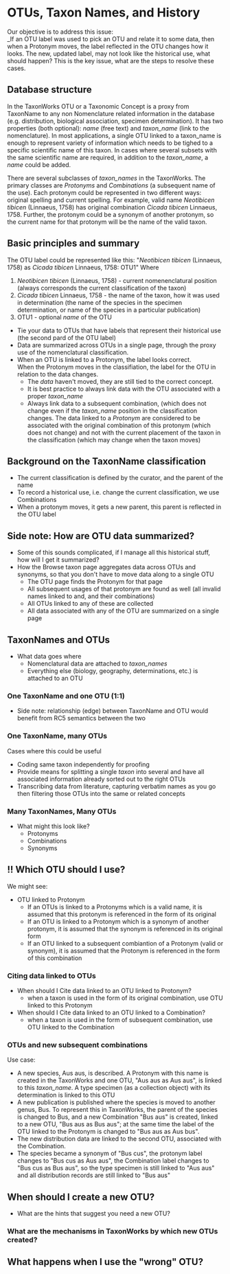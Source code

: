 # OTUs, Taxon Names, and History

Our objective is to address this issue:  
_If an OTU label was used to pick an OTU and relate it to some data, then when a Protonym moves, 
the label reflected in the OTU changes how it looks.  The new, updated label, 
may not look like the historical use, what should happen? 
This is the key issue, what are the steps to resolve these cases.

## Database structure

In the TaxonWorks OTU or a Taxonomic Concept is a proxy from TaxonName to any non Nomenclature related 
information in the database (e.g. distribution, biological association, specimen determination). 
It has two properties (both optional): _name_ (free text) and _taxon_name_ (link to the nomenclature).
In most applications, a single OTU linked to a taxon_name is enough to represent variety of 
information which needs to be tighed to a specific scientific name of this taxon. 
In cases where several subsets with the same scientific name are 
required, in addition to the _taxon_name_, a _name_ could be added.

There are several subclasses of _taxon_names_ in the TaxonWorks. The primary classes are 
_Protonyms_ and _Combinations_  (a subsequent name of the use).
Each protonym could be represented in two different ways: original spelling and current spelling. For example, 
valid name _Neotibicen tibicen_ (Linnaeus, 1758) has original combination _Cicada tibicen_ Linnaeus, 1758. 
Further, the protonym could be a synonym of another protonym, so the current name for that protonym will be the 
name of the valid taxon.

## Basic principles and summary
The OTU label could be represented like this:
"_Neotibicen tibicen_ (Linnaeus, 1758) as _Cicada tibicen_ Linnaeus, 1758: OTU1"
Where 
1. _Neotibicen tibicen_ (Linnaeus, 1758) - current nomenenclatural position (always corresponds the current 
    classification of the taxon)
2. _Cicada tibicen_ Linnaeus, 1758 - the name of the taxon, how it was used in determination (the name of the
    species in the specimen determination, or name of the species in a particular publication)
3. OTU1 - optional _name_ of the OTU

* Tie your data to OTUs that have labels that represent their historical use (the second pard of the OTU label)
* Data are summarized across OTUs in a single page, through the proxy use of the nomenclatural classification.
* When an OTU is linked to a Protonym, the label looks correct.  
    When the Protonym moves in the classifiation, the label for the OTU in relation to the data 
    changes.
   * The _data_ haven't moved, they are still tied to the correct concept.
   * It is best practice to always link data with the OTU associated with a proper _taxon_name_
   * Always link data to a subsequent combination, (which does not change even if the _taxon_name_ 
   position in the classification changes. The data linked to a _Protonym_ are considered to be associated with 
   the original combination of this protonym (which does not change) and not with the current placement of 
   the taxon in the classification (which may change when the taxon moves)

## Background on the TaxonName classification
* The current classification is defined by the curator, and the parent of the name
* To record a historical use, i.e. change the current classification, we use Combinations
* When a protonym moves, it gets a new parent, this parent is reflected in the OTU label

## Side note: How are OTU data summarized?
* Some of this sounds complicated, if I manage all this historical stuff, how will I get it summarized? 
* How the Browse taxon page aggregates data across OTUs and synonyms, 
    so that you don't have to move data along to a single OTU
   * The OTU page finds the Protonym for that page
   * All subsequent usages of that protonym are found as well (all invalid names linked to and, 
   and their combinations)
   * All OTUs linked to any of these are collected
   * All data associated with any of the OTU are summarized on a single page   

## TaxonNames and OTUs
* What data goes where
  * Nomenclatural data are attached to _taxon_names_
  * Everything else (biology, geography, determinations, etc.) is attached to an OTU

### One TaxonName and one OTU (1:1)
* Side note: relationship (edge) between TaxonName and OTU would benefit from RC5 semantics between the two

### One TaxonName, many OTUs
Cases where this could be useful
  * Coding same taxon independently for proofing
  * Provide means for splitting a single _taxon_ into several and have all associated information already 
  sorted out to the right OTUs
  * Transcribing data from literature, capturing verbatim names as you go then filtering those 
  OTUs into the same or related concepts

### Many TaxonNames, Many OTUs
* What might this look like?
  * Protonyms
  * Combinations
  * Synonyms

## !! Which OTU should I use?
We might see:
* OTU linked to Protonym
    * If an OTUs is linked to a Protonyms which is a valid name, 
        it is assumed that this protonym is referenced in the form of its original
    * If an OTU is linked to a Protonym which is a synonym of another protonym, 
        it is assumed that the synonym is referenced in its original form
    * If an OTU linked to a subsequent combiantion of a Protonym (valid or synonym), 
        it is assumed that the Protonym is referenced in the form of this combination

### Citing data linked to OTUs
* When should I Cite data linked to an OTU linked to Protonym?
    - when a taxon is used in the form of its original combination, use OTU linked to this Protonym
* When should I Cite data linked to an OTU linked to a Combination?
    - when a taxon is used in the form of subsequent combination, use OTU linked to the Combination

###  OTUs and new subsequent combinations
Use case:
* A new species, Aus aus, is described. A Protonym with this name is created in the TaxonWorks and
    one OTU, "Aus aus as Aus aus",  is linked to this _taxon_name_. A type specimen (as a collection object) 
    with its determination is linked to this OTU
* A new publication is published where the species is moved to another genus, Bus. 
    To represent this in TaxonWorks, the parent of the species is changed to Bus, 
    and a new Combination "Bus aus" is created, linked to a new OTU, "Bus aus as Bus aus"; at the same time 
    the label of the OTU linked to the Protonym is changed to "Bus aus as Aus bus". 
* The new distribution data are linked to the second OTU, associated with the Combination.
* The species became a synonym of "Bus cus", the protonym label changes to "Bus cus as Aus aus", 
    the Combination label changes to "Bus cus as Bus aus", so the type specimen is still linked to "Aus aus"
    and all distribution records are still linked to "Bus aus"

## When should I create a new OTU?
* What are the hints that suggest you need a new OTU?
### What are the mechanisms in TaxonWorks by which new OTUs created?

## What happens when I use the "wrong" OTU?




